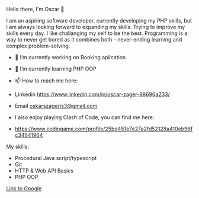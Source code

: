 Hello there, I'm Oscar 👋

I am an aspiring software developer, currently developing my PHP skills, but I am always looking forward to expanding my skills. Trying to improve my skills every day.
I like challanging my self to be the best. Programming is a way to never get bored as it combines both - never-ending learning and complex problem-solving.

- 🔭 I’m currently working on Booking aplication
- 🌱 I’m currently learning PHP OOP
- 📫 How to reach me here:
- Linkedin https://www.linkedin.com/in/oscar-zager-88696a233/
- Email oskarszageris3@gmail.com

- I also enjoy playing Clash of Code, you can find me here:
- https://www.codingame.com/profile/25bd451e7e27a2fd52128a410eb96fc34641964

My skills:
- Procedural Java script/typescript
- Git
- HTTP & Web API Basics
- PHP OOP




[Link to Google](https://www.google.com)
